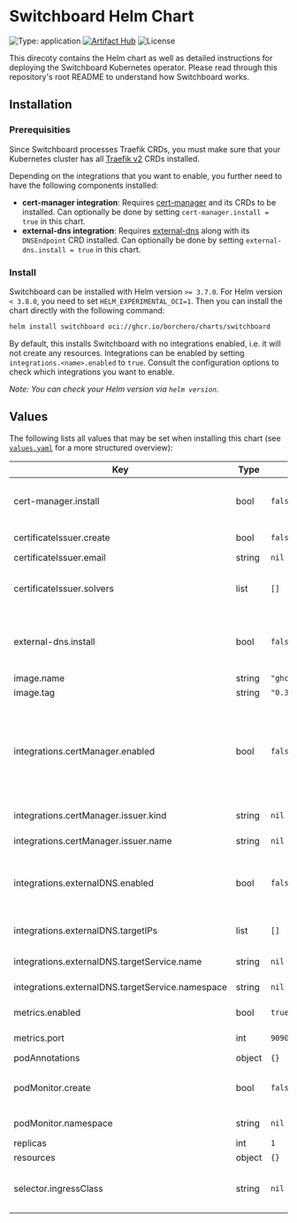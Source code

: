 # Switchboard Helm Chart

![Type: application](https://img.shields.io/badge/Type-application-informational)
[![Artifact Hub](https://img.shields.io/endpoint?url=https://artifacthub.io/badge/repository/switchboard)](https://artifacthub.io/packages/search?repo=switchboard)
![License](https://img.shields.io/github/license/borchero/switchboard-chart)

This direcoty contains the Helm chart as well as detailed instructions for deploying the
Switchboard Kubernetes operator. Please read through this repository's root README to understand
how Switchboard works.

## Installation

### Prerequisities

Since Switchboard processes Traefik CRDs, you must make sure that your Kubernetes cluster has all
[Traefik v2](https://github.com/traefik/traefik) CRDs installed.

Depending on the integrations that you want to enable, you further need to have the following
components installed:

- **cert-manager integration**: Requires [cert-manager](https://cert-manager.io) and its CRDs to be
  installed. Can optionally be done by setting `cert-manager.install = true` in this chart.
- **external-dns integration**: Requires
  [external-dns](https://github.com/kubernetes-sigs/external-dns) along with its `DNSEndpoint` CRD
  installed. Can optionally be done by setting `external-dns.install = true` in this chart.

### Install

Switchboard can be installed with Helm version `>= 3.7.0`. For Helm version `< 3.8.0`, you need to
set `HELM_EXPERIMENTAL_OCI=1`. Then you can install the chart directly with the following command:

```bash
helm install switchboard oci://ghcr.io/borchero/charts/switchboard
```

By default, this installs Switchboard with no integrations enabled, i.e. it will not create any
resources. Integrations can be enabled by setting `integrations.<name>.enabled` to `true`. Consult
the configuration options to check which integrations you want to enable.

_Note: You can check your Helm version via `helm version`._

## Values

The following lists all values that may be set when installing this chart (see
[`values.yaml`](./values.yaml) for a more structured overview):

| Key                                              | Type   | Default                          | Description                                                                                                                                                                                                                                                                                                                                                                 |
| ------------------------------------------------ | ------ | -------------------------------- | --------------------------------------------------------------------------------------------------------------------------------------------------------------------------------------------------------------------------------------------------------------------------------------------------------------------------------------------------------------------------- |
| cert-manager.install                             | bool   | `false`                          | Whether the cert-manager chart should be installed. See: https://artifacthub.io/packages/helm/cert-manager/cert-manager                                                                                                                                                                                                                                                     |
| certificateIssuer.create                         | bool   | `false`                          | Whether an ACME certificate issuer should be created for use with cert-manager.                                                                                                                                                                                                                                                                                             |
| certificateIssuer.email                          | string | `nil`                            |                                                                                                                                                                                                                                                                                                                                                                             |
| certificateIssuer.solvers                        | list   | `[]`                             | The solvers to use for verifying that the domain is owned in the ACME challenge. See: https://cert-manager.io/docs/configuration/acme/                                                                                                                                                                                                                                      |
| external-dns.install                             | bool   | `false`                          | Whether the external-dns chart should be installed. If installed manually, make sure to add the `crd` item to the sources. See: https://artifacthub.io/packages/helm/external-dns/external-dns                                                                                                                                                                              |
| image.name                                       | string | `"ghcr.io/borchero/switchboard"` | The switchboard image to use.                                                                                                                                                                                                                                                                                                                                               |
| image.tag                                        | string | `"0.3.0"`                        | The switchboard image tag to use.                                                                                                                                                                                                                                                                                                                                           |
| integrations.certManager.enabled                 | bool   | `false`                          | Whether the cert-manager integration should be enabled. If enabled, `Certificate` resources are created by Switchboard. Setting this to `true` requires specifying an issuer via `integrations.certManager.issuer` or letting the chart create its own issuer by setting `certificateIssuer.create = true` and specifying additional properties for the certificate issuer. |
| integrations.certManager.issuer.kind             | string | `nil`                            | The kind of certificate issuer to use for obtaining TLS certificates.                                                                                                                                                                                                                                                                                                       |
| integrations.certManager.issuer.name             | string | `nil`                            | The name of the certificate issuer to use for obtaining TLS certificates.                                                                                                                                                                                                                                                                                                   |
| integrations.externalDNS.enabled                 | bool   | `false`                          | Whether the external-dns integration should be enabled. If enabled `DNSEndpoint` resources are created by Switchboard. Setting this to `true` requires specifying the target via `integrations.externalDNS.target`.                                                                                                                                                         |
| integrations.externalDNS.targetIPs               | list   | `[]`                             | The static IP addresses that created DNS records should point to. Must not be provided if the target service is set.                                                                                                                                                                                                                                                        |
| integrations.externalDNS.targetService.name      | string | `nil`                            | The name of the (Traefik) service whose IP address should be used for DNS records.                                                                                                                                                                                                                                                                                          |
| integrations.externalDNS.targetService.namespace | string | `nil`                            | The namespace of the (Traefik) service whose IP address should be used for DNS records.                                                                                                                                                                                                                                                                                     |
| metrics.enabled                                  | bool   | `true`                           | Whether the metrics endpoint should be enabled.                                                                                                                                                                                                                                                                                                                             |
| metrics.port                                     | int    | `9090`                           | The port on which Prometheus metrics can be scraped on path `/metrics`.                                                                                                                                                                                                                                                                                                     |
| podAnnotations                                   | object | `{}`                             | Annotations to set on the switchboard pod.                                                                                                                                                                                                                                                                                                                                  |
| podMonitor.create                                | bool   | `false`                          | Whether a PodMonitor should be created which can be used to scrape the metrics endpoint. Ignored if `metrics.enabled` is set to `false`                                                                                                                                                                                                                                     |
| podMonitor.namespace                             | string | `nil`                            | The namespace where the monitor should be created in. Defaults to the release namespace.                                                                                                                                                                                                                                                                                    |
| replicas                                         | int    | `1`                              | The number of manager replicas to use.                                                                                                                                                                                                                                                                                                                                      |
| resources                                        | object | `{}`                             | The resources to use for the operator.                                                                                                                                                                                                                                                                                                                                      |
| selector.ingressClass                            | string | `nil`                            | When set, Switchboard only processes ingress routes with the `kubernetes.io/ingress.class` annotation set to this value.                                                                                                                                                                                                                                                    |
